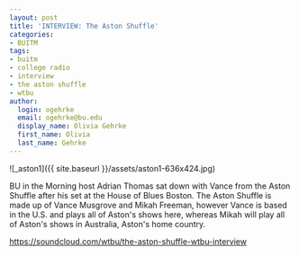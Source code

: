 ```yaml
---
layout: post
title: 'INTERVIEW: The Aston Shuffle'
categories:
- BUITM
tags:
- buitm
- college radio
- interview
- the aston shuffle
- wtbu
author:
  login: ogehrke
  email: ogehrke@bu.edu
  display_name: Olivia Gehrke
  first_name: Olivia
  last_name: Gehrke
---
```

![_aston1]({{ site.baseurl }}/assets/aston1-636x424.jpg)

BU in the Morning host Adrian Thomas sat down with Vance from the Aston Shuffle after his set at the House of Blues Boston. The Aston Shuffle is made up of Vance Musgrove and Mikah Freeman, however Vance is based in the U.S. and plays all of Aston's shows here, whereas Mikah will play all of Aston's shows in Australia, Aston's home country.

https://soundcloud.com/wtbu/the-aston-shuffle-wtbu-interview